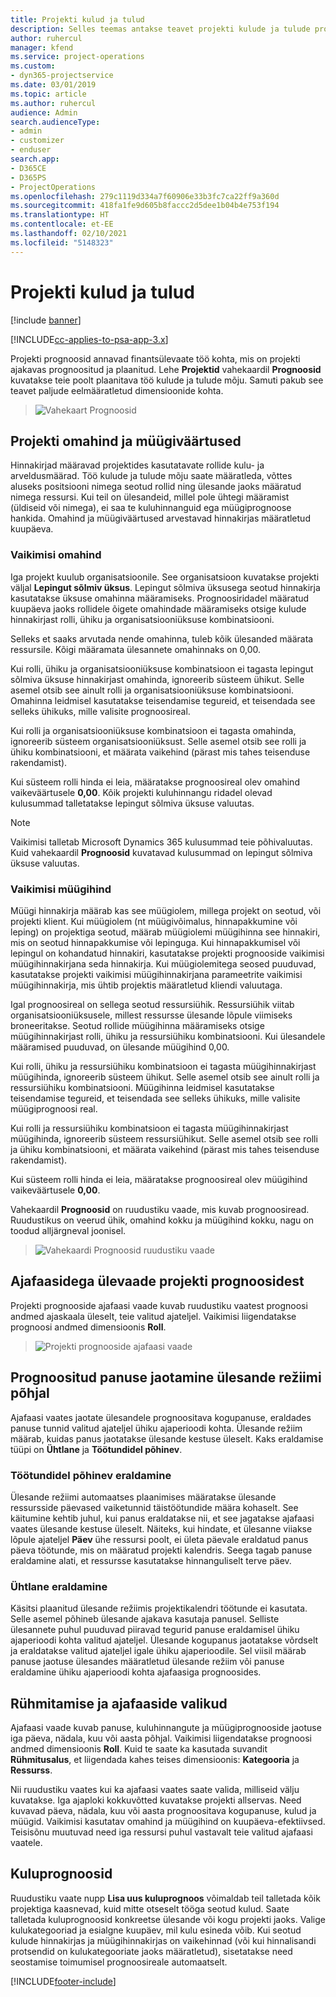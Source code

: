 ```yaml
---
title: Projekti kulud ja tulud
description: Selles teemas antakse teavet projekti kulude ja tulude prognoosimise kohta.
author: ruhercul
manager: kfend
ms.service: project-operations
ms.custom:
- dyn365-projectservice
ms.date: 03/01/2019
ms.topic: article
ms.author: ruhercul
audience: Admin
search.audienceType:
- admin
- customizer
- enduser
search.app:
- D365CE
- D365PS
- ProjectOperations
ms.openlocfilehash: 279c1119d334a7f60906e33b3fc7ca22ff9a360d
ms.sourcegitcommit: 418fa1fe9d605b8faccc2d5dee1b04b4e753f194
ms.translationtype: HT
ms.contentlocale: et-EE
ms.lasthandoff: 02/10/2021
ms.locfileid: "5148323"
---
```

# <a name="project-costs-and-revenue"></a>Projekti kulud ja tulud

[!include [banner](../includes/psa-now-project-operations.md)]

[!INCLUDE[cc-applies-to-psa-app-3.x](../includes/cc-applies-to-psa-app-3x.md)]

Projekti prognoosid annavad finantsülevaate töö kohta, mis on projekti ajakavas prognoositud ja plaanitud. Lehe **Projektid** vahekaardil **Prognoosid** kuvatakse teie poolt plaanitava töö kulude ja tulude mõju. Samuti pakub see teavet paljude eelmääratletud dimensioonide kohta. 

> ![Vahekaart Prognoosid](media/project-5.png)

## <a name="cost-and-sales-values-of-the-project"></a>Projekti omahind ja müügiväärtused

Hinnakirjad määravad projektides kasutatavate rollide kulu- ja arveldusmäärad. Töö kulude ja tulude mõju saate määratleda, võttes aluseks positsiooni nimega seotud rollid ning ülesande jaoks määratud nimega ressursi. Kui teil on ülesandeid, millel pole ühtegi määramist (üldiseid või nimega), ei saa te kuluhinnanguid ega müügiprognoose hankida. Omahind ja müügiväärtused arvestavad hinnakirjas määratletud kuupäeva.

### <a name="default-cost-price"></a>Vaikimisi omahind  

Iga projekt kuulub organisatsioonile. See organisatsioon kuvatakse projekti väljal **Lepingut sõlmiv üksus**. Lepingut sõlmiva üksusega seotud hinnakirja kasutatakse üksuse omahinna määramiseks. Prognoosiridadel määratud kuupäeva jaoks rollidele õigete omahindade määramiseks otsige kulude hinnakirjast rolli, ühiku ja organisatsiooniüksuse kombinatsiooni. 

Selleks et saaks arvutada nende omahinna, tuleb kõik ülesanded määrata ressursile. Kõigi määramata ülesannete omahinnaks on 0,00.

Kui rolli, ühiku ja organisatsiooniüksuse kombinatsioon ei tagasta lepingut sõlmiva üksuse hinnakirjast omahinda, ignoreerib süsteem ühikut. Selle asemel otsib see ainult rolli ja organisatsiooniüksuse kombinatsiooni. Omahinna leidmisel kasutatakse teisendamise tegureid, et teisendada see selleks ühikuks, mille valisite prognoosireal.

Kui rolli ja organisatsiooniüksuse kombinatsioon ei tagasta omahinda, ignoreerib süsteem organisatsiooniüksust. Selle asemel otsib see rolli ja ühiku kombinatsiooni, et määrata vaikehind (pärast mis tahes teisenduse rakendamist).

Kui süsteem rolli hinda ei leia, määratakse prognoosireal olev omahind vaikeväärtusele **0,00**. Kõik projekti kuluhinnangu ridadel olevad kulusummad talletatakse lepingut sõlmiva üksuse valuutas.

> [!NOTE]
> Vaikimisi talletab Microsoft Dynamics 365 kulusummad teie põhivaluutas. Kuid vahekaardil **Prognoosid** kuvatavad kulusummad on lepingut sõlmiva üksuse valuutas.  

### <a name="default-sales-price"></a>Vaikimisi müügihind 

Müügi hinnakirja määrab kas see müügiolem, millega projekt on seotud, või projekti klient. Kui müügiolem (nt müügivõimalus, hinnapakkumine või leping) on projektiga seotud, määrab müügiolemi müügihinna see hinnakiri, mis on seotud hinnapakkumise või lepinguga. Kui hinnapakkumisel või lepingul on kohandatud hinnakiri, kasutatakse projekti prognooside vaikimisi müügihinnakirjana seda hinnakirja. Kui müügiolemitega seosed puuduvad, kasutatakse projekti vaikimisi müügihinnakirjana parameetrite vaikimisi müügihinnakirja, mis ühtib projektis määratletud kliendi valuutaga.

Igal prognoosireal on sellega seotud ressursiühik. Ressursiühik viitab organisatsiooniüksusele, millest ressursse ülesande lõpule viimiseks broneeritakse. Seotud rollide müügihinna määramiseks otsige müügihinnakirjast rolli, ühiku ja ressursiühiku kombinatsiooni. Kui ülesandele määramised puuduvad, on ülesande müügihind 0,00.

Kui rolli, ühiku ja ressursiühiku kombinatsioon ei tagasta müügihinnakirjast müügihinda, ignoreerib süsteem ühikut. Selle asemel otsib see ainult rolli ja ressursiühiku kombinatsiooni. Müügihinna leidmisel kasutatakse teisendamise tegureid, et teisendada see selleks ühikuks, mille valisite müügiprognoosi real. 

Kui rolli ja ressursiühiku kombinatsioon ei tagasta müügihinnakirjast müügihinda, ignoreerib süsteem ressursiühikut. Selle asemel otsib see rolli ja ühiku kombinatsiooni, et määrata vaikehind (pärast mis tahes teisenduse rakendamist).

Kui süsteem rolli hinda ei leia, määratakse prognoosireal olev müügihind vaikeväärtusele **0,00**.

Vahekaardil **Prognoosid** on ruudustiku vaade, mis kuvab prognoosiread. Ruudustikus on veerud ühik, omahind kokku ja müügihind kokku, nagu on toodud alljärgneval joonisel. 

> ![Vahekaardi Prognoosid ruudustiku vaade](media/project-6.png)

## <a name="time-phased-view-of-project-estimates"></a>Ajafaasidega ülevaade projekti prognoosidest

Projekti prognooside ajafaasi vaade kuvab ruudustiku vaatest prognoosi andmed ajaskaala üleselt, teie valitud ajateljel. Vaikimisi liigendatakse prognoosi andmed dimensioonis **Roll**.

> ![Projekti prognooside ajafaasi vaade](media/project-7.png)

## <a name="allocating-estimated-effort-based-on-the-task-mode"></a>Prognoositud panuse jaotamine ülesande režiimi põhjal

Ajafaasi vaates jaotate ülesandele prognoositava kogupanuse, eraldades panuse tunnid valitud ajateljel ühiku ajaperioodi kohta. Ülesande režiim määrab, kuidas panus jaotatakse ülesande kestuse üleselt. Kaks eraldamise tüüpi on **Ühtlane** ja **Töötundidel põhinev**.

### <a name="work-hours-based-allocation"></a>Töötundidel põhinev eraldamine
 
Ülesande režiimi automaatses plaanimises määratakse ülesande ressursside päevased vaiketunnid täistöötundide määra kohaselt. See käitumine kehtib juhul, kui panus eraldatakse nii, et see jagatakse ajafaasi vaates ülesande kestuse üleselt. Näiteks, kui hindate, et ülesanne viiakse lõpule ajateljel **Päev** ühe ressursi poolt, ei ületa päevale eraldatud panus päeva töötunde, mis on määratud projekti kalendris. Seega tagab panuse eraldamine alati, et ressursse kasutatakse hinnanguliselt terve päev.

### <a name="even-allocation"></a>Ühtlane eraldamine

Käsitsi plaanitud ülesande režiimis projektikalendri töötunde ei kasutata. Selle asemel põhineb ülesande ajakava kasutaja panusel. Selliste ülesannete puhul puuduvad piiravad tegurid panuse eraldamisel ühiku ajaperioodi kohta valitud ajateljel. Ülesande kogupanus jaotatakse võrdselt ja eraldatakse valitud ajateljel igale ühiku ajaperioodile. Sel viisil määrab panuse jaotuse ülesandes määratletud ülesande režiim või panuse eraldamine ühiku ajaperioodi kohta ajafaasiga prognoosides.

## <a name="grouping-and-time-phasing-options"></a>Rühmitamise ja ajafaaside valikud

Ajafaasi vaade kuvab panuse, kuluhinnangute ja müügiprognooside jaotuse iga päeva, nädala, kuu või aasta põhjal. Vaikimisi liigendatakse prognoosi andmed dimensioonis **Roll**. Kuid te saate ka kasutada suvandit **Rühmitusalus**, et liigendada kahes teises dimensioonis: **Kategooria** ja **Ressurss**.

Nii ruudustiku vaates kui ka ajafaasi vaates saate valida, milliseid välju kuvatakse. Iga ajaploki kokkuvõtted kuvatakse projekti allservas. Need kuvavad päeva, nädala, kuu või aasta prognoositava kogupanuse, kulud ja müügid. Vaikimisi kasutatav omahind ja müügihind on kuupäeva-efektiivsed. Teisisõnu muutuvad need iga ressursi puhul vastavalt teie valitud ajafaasi vaatele.

## <a name="expense-estimates"></a>Kuluprognoosid

Ruudustiku vaate nupp **Lisa uus kuluprognoos** võimaldab teil talletada kõik projektiga kaasnevad, kuid mitte otseselt tööga seotud kulud. Saate talletada kuluprognoosid konkreetse ülesande või kogu projekti jaoks. Valige kulukategooriad ja esialgne kuupäev, mil kulu esineda võib. Kui seotud kulude hinnakirjas ja müügihinnakirjas on vaikehinnad (või kui hinnalisandi protsendid on kulukategooriate jaoks määratletud), sisetatakse need seostamise toimumisel prognoosireale automaatselt.


[!INCLUDE[footer-include](../includes/footer-banner.md)]